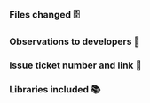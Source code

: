 ### Files changed 🗄️

### Observations to developers 👀

### Issue ticket number and link 🔗

### Libraries included 📚

